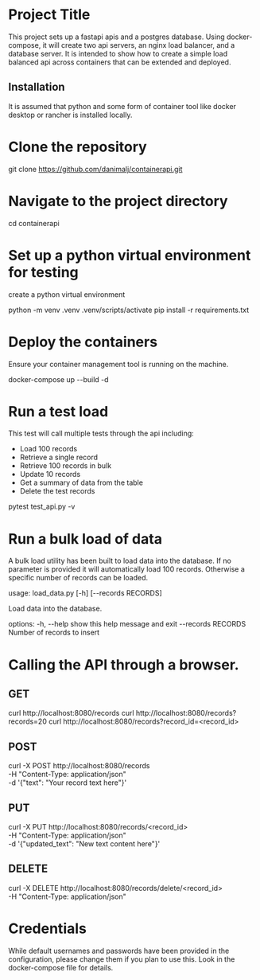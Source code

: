 # Project Title

This project sets up a fastapi apis and a postgres database.  Using docker-compose, it will create two api servers, an nginx load balancer, and a database server. It is intended to show how to create a simple load balanced api across containers that can be extended and deployed.

## Installation

It is assumed that python and some form of container tool like docker desktop or rancher is installed locally.

# Clone the repository
git clone https://github.com/danimalj/containerapi.git

# Navigate to the project directory

cd containerapi

# Set up a python virtual environment for testing

create a python virtual environment

python -m venv .venv
.venv/scripts/activate
pip install -r requirements.txt

# Deploy the containers

Ensure your container management tool is running on the machine.

docker-compose up --build -d

# Run a test load

This test will call multiple tests through the api including:

* Load 100 records
* Retrieve a single record
* Retrieve 100 records in bulk
* Update 10 records
* Get a summary of data from the table
* Delete the test records

pytest test_api.py -v

# Run a bulk load of data

A bulk load utility has been built to load data into the database. If no parameter is provided it will automatically load 100 records. Otherwise a specific number of records can be loaded.

usage: load_data.py [-h] [--records RECORDS]

Load data into the database.

options:
  -h, --help         show this help message and exit
  --records RECORDS  Number of records to insert

# Calling the API through a browser.

## GET

curl http://localhost:8080/records
curl http://localhost:8080/records?records=20
curl http://localhost:8080/records?record_id=<record_id>

## POST

curl -X POST http://localhost:8080/records \
-H "Content-Type: application/json" \
-d '{"text": "Your record text here"}'

## PUT

curl -X PUT http://localhost:8080/records/<record_id> \
-H "Content-Type: application/json" \
-d '{"updated_text": "New text content here"}'

## DELETE

curl -X DELETE http://localhost:8080/records/delete/<record_id> \
-H "Content-Type: application/json"

# Credentials

While default usernames and passwords have been provided in the configuration, please change them if you plan to use this.  Look in the docker-compose file for details.